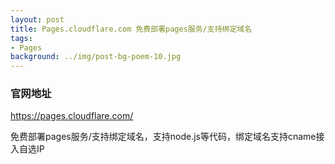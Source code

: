 ```yaml
---
layout: post
title: Pages.cloudflare.com 免费部署pages服务/支持绑定域名
tags:
- Pages
background: ../img/post-bg-poem-10.jpg
---
```


### 官网地址
https://pages.cloudflare.com/


免费部署pages服务/支持绑定域名，支持node.js等代码，绑定域名支持cname接入自选IP

